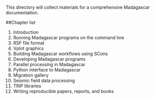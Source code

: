 This directory will collect materials for a comprehensive Madagascar documentation.

##Chapter list

1. Introduction
2. Running Madagascar programs on the command line
3. RSF file format
4. Vplot graphics
5. Building Madagascar workflows using SCons
6. Developing Madagascar programs
7. Parallel processing in Madagascar
8. Python interface to Madagascar
9. Migration gallery
10. Seismic field data processing
11. TRIP libraries
12. Writing reproducible papers, reports, and books